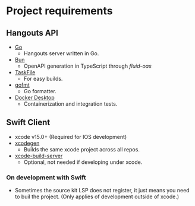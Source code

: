 # Project requirements

## Hangouts API
- [Go](https://go.dev)
  - Hangouts server written in Go.
- [Bun](https://bun.sh)
  - OpenAPI generation in TypeScript through _fluid-oas_
- [TaskFile](https://taskfile.dev)
  - For easy builds.
- [gofmt](https://pkg.go.dev/cmd/gofmt)
  - Go formatter.
- [Docker Desktop](https://www.docker.com/products/docker-desktop/)
  - Containerization and integration tests.

## Swift Client
- xcode v15.0+ (Required for IOS development)
- [xcodegen](https://github.com/yonaskolb/XcodeGen)
  - Builds the same xcode project across all repos.
- [xcode-build-server](https://github.com/SolaWing/xcode-build-server)
  - Optional, not needed if developing under xcode.

### On development with Swift
- Sometimes the source kit LSP does not register, it just means you need to buil the project. (Only applies of development outside of xcode.)
